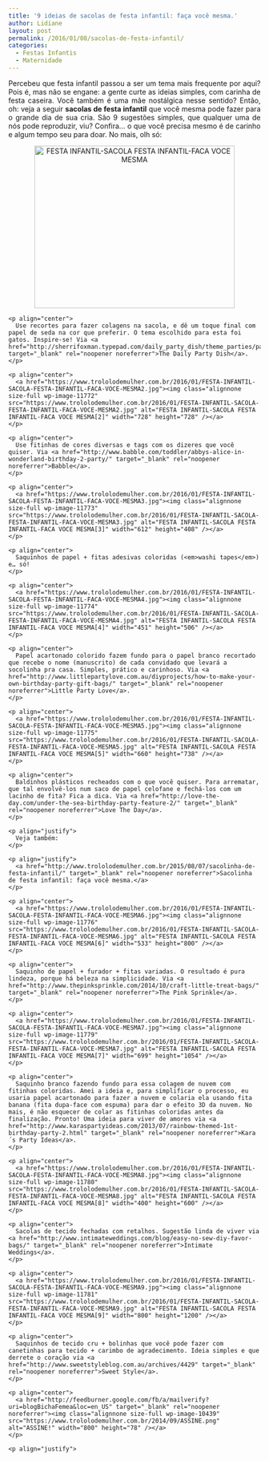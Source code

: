 ```yaml
---
title: '9 ideias de sacolas de festa infantil: faça você mesma.'
author: Lidiane
layout: post
permalink: /2016/01/08/sacolas-de-festa-infantil/
categories:
  - Festas Infantis
  - Maternidade
---
```

<p align="justify">
  Percebeu que festa infantil passou a ser um tema mais frequente por aqui? Pois é, mas não se engane: a gente curte as ideias simples, com carinha de festa caseira. Você também é uma mãe nostálgica nesse sentido? Então, oh: veja a seguir <strong>sacolas de festa infantil</strong> que você mesma pode fazer para o grande dia de sua cria. São 9 sugestões simples, que qualquer uma de nós pode reproduzir, viu? Confira… o que você precisa mesmo é de carinho e algum tempo seu para doar. No mais, olh só:
</p>

<p align="justify">
  <p align="justify">
    <p align="center">
      <a href="https://www.trololodemulher.com.br/2016/01/FESTA-INFANTIL-SACOLA-FESTA-INFANTIL-FACA-VOCE-MESMA.jpg"><img class="alignnone size-full wp-image-11771" src="https://www.trololodemulher.com.br/2016/01/FESTA-INFANTIL-SACOLA-FESTA-INFANTIL-FACA-VOCE-MESMA.jpg" alt="FESTA INFANTIL-SACOLA FESTA INFANTIL-FACA VOCE MESMA" width="400" height="324" /></a>
    </p>
    
    <p align="center">
      Use recortes para fazer colagens na sacola, e dê um toque final com papel de seda na cor que preferir. O tema escolhido para esta foi gatos. Inspire-se! Via <a href="http://sherrifoxman.typepad.com/daily_party_dish/theme_parties/page/4/" target="_blank" rel="noopener noreferrer">The Daily Party Dish</a>.
    </p>
    
    <p align="center">
      <a href="https://www.trololodemulher.com.br/2016/01/FESTA-INFANTIL-SACOLA-FESTA-INFANTIL-FACA-VOCE-MESMA2.jpg"><img class="alignnone size-full wp-image-11772" src="https://www.trololodemulher.com.br/2016/01/FESTA-INFANTIL-SACOLA-FESTA-INFANTIL-FACA-VOCE-MESMA2.jpg" alt="FESTA INFANTIL-SACOLA FESTA INFANTIL-FACA VOCE MESMA[2]" width="728" height="728" /></a>
    </p>
    
    <p align="center">
      Use fitinhas de cores diversas e tags com os dizeres que você quiser. Via <a href="http://www.babble.com/toddler/abbys-alice-in-wonderland-birthday-2-party/" target="_blank" rel="noopener noreferrer">Babble</a>.
    </p>
    
    <p align="center">
      <a href="https://www.trololodemulher.com.br/2016/01/FESTA-INFANTIL-SACOLA-FESTA-INFANTIL-FACA-VOCE-MESMA3.jpg"><img class="alignnone size-full wp-image-11773" src="https://www.trololodemulher.com.br/2016/01/FESTA-INFANTIL-SACOLA-FESTA-INFANTIL-FACA-VOCE-MESMA3.jpg" alt="FESTA INFANTIL-SACOLA FESTA INFANTIL-FACA VOCE MESMA[3]" width="612" height="408" /></a>
    </p>
    
    <p align="center">
      Saquinhos de papel + fitas adesivas coloridas (<em>washi tapes</em>) e… só!
    </p>
    
    <p align="center">
      <a href="https://www.trololodemulher.com.br/2016/01/FESTA-INFANTIL-SACOLA-FESTA-INFANTIL-FACA-VOCE-MESMA4.jpg"><img class="alignnone size-full wp-image-11774" src="https://www.trololodemulher.com.br/2016/01/FESTA-INFANTIL-SACOLA-FESTA-INFANTIL-FACA-VOCE-MESMA4.jpg" alt="FESTA INFANTIL-SACOLA FESTA INFANTIL-FACA VOCE MESMA[4]" width="451" height="506" /></a>
    </p>
    
    <p align="center">
      Papel acartonado colorido fazem fundo para o papel branco recortado que recebe o nome (manuscrito) de cada convidado que levará a socolinha pra casa. Simples, prático e carinhoso. Via <a href="http://www.littlepartylove.com.au/diyprojects/how-to-make-your-own-birthday-party-gift-bags/" target="_blank" rel="noopener noreferrer">Little Party Love</a>.
    </p>
    
    <p align="center">
      <a href="https://www.trololodemulher.com.br/2016/01/FESTA-INFANTIL-SACOLA-FESTA-INFANTIL-FACA-VOCE-MESMA5.jpg"><img class="alignnone size-full wp-image-11775" src="https://www.trololodemulher.com.br/2016/01/FESTA-INFANTIL-SACOLA-FESTA-INFANTIL-FACA-VOCE-MESMA5.jpg" alt="FESTA INFANTIL-SACOLA FESTA INFANTIL-FACA VOCE MESMA[5]" width="660" height="738" /></a>
    </p>
    
    <p align="center">
      Baldinhos plásticos recheados com o que você quiser. Para arrematar, que tal envolvê-los num saco de papel celofane e fechá-los com um lacinho de fita? Fica a dica. Via <a href="http://love-the-day.com/under-the-sea-birthday-party-feature-2/" target="_blank" rel="noopener noreferrer">Love The Day</a>.
    </p>
    
    <p align="justify">
      Veja também:
    </p>
    
    <p align="justify">
      <a href="http://www.trololodemulher.com.br/2015/08/07/sacolinha-de-festa-infantil/" target="_blank" rel="noopener noreferrer">Sacolinha de festa infantil: faça você mesma.</a>
    </p>
    
    <p align="center">
      <a href="https://www.trololodemulher.com.br/2016/01/FESTA-INFANTIL-SACOLA-FESTA-INFANTIL-FACA-VOCE-MESMA6.jpg"><img class="alignnone size-full wp-image-11776" src="https://www.trololodemulher.com.br/2016/01/FESTA-INFANTIL-SACOLA-FESTA-INFANTIL-FACA-VOCE-MESMA6.jpg" alt="FESTA INFANTIL-SACOLA FESTA INFANTIL-FACA VOCE MESMA[6]" width="533" height="800" /></a>
    </p>
    
    <p align="center">
      Saquinho de papel + furador + fitas variadas. O resultado é pura lindeza, porque há beleza na simplicidade. Via <a href="http://www.thepinksprinkle.com/2014/10/craft-little-treat-bags/" target="_blank" rel="noopener noreferrer">The Pink Sprinkle</a>.
    </p>
    
    <p align="center">
      <a href="https://www.trololodemulher.com.br/2016/01/FESTA-INFANTIL-SACOLA-FESTA-INFANTIL-FACA-VOCE-MESMA7.jpg"><img class="alignnone size-full wp-image-11779" src="https://www.trololodemulher.com.br/2016/01/FESTA-INFANTIL-SACOLA-FESTA-INFANTIL-FACA-VOCE-MESMA7.jpg" alt="FESTA INFANTIL-SACOLA FESTA INFANTIL-FACA VOCE MESMA[7]" width="699" height="1054" /></a>
    </p>
    
    <p align="center">
      Saquinho branco fazendo fundo para essa colagem de nuvem com fitinhas coloridas. Amei a ideia e, para simplificar o processo, eu usaria papel acartonado para fazer a nuvem e colaria ela usando fita banana (fita dupa-face com espuma) para dar o efeito 3D da nuvem. No mais, é não esquecer de colar as fitinhas coloridas antes da finalização. Pronto! Uma ideia para viver de amores via <a href="http://www.karaspartyideas.com/2013/07/rainbow-themed-1st-birthday-party-2.html" target="_blank" rel="noopener noreferrer">Kara´s Party Ideas</a>.
    </p>
    
    <p align="center">
      <a href="https://www.trololodemulher.com.br/2016/01/FESTA-INFANTIL-SACOLA-FESTA-INFANTIL-FACA-VOCE-MESMA8.jpg"><img class="alignnone size-full wp-image-11780" src="https://www.trololodemulher.com.br/2016/01/FESTA-INFANTIL-SACOLA-FESTA-INFANTIL-FACA-VOCE-MESMA8.jpg" alt="FESTA INFANTIL-SACOLA FESTA INFANTIL-FACA VOCE MESMA[8]" width="400" height="600" /></a>
    </p>
    
    <p align="center">
      Sacolas de tecido fechadas com retalhos. Sugestão linda de viver via <a href="http://www.intimateweddings.com/blog/easy-no-sew-diy-favor-bags/" target="_blank" rel="noopener noreferrer">Intimate Weddings</a>.
    </p>
    
    <p align="center">
      <a href="https://www.trololodemulher.com.br/2016/01/FESTA-INFANTIL-SACOLA-FESTA-INFANTIL-FACA-VOCE-MESMA9.jpg"><img class="alignnone size-full wp-image-11781" src="https://www.trololodemulher.com.br/2016/01/FESTA-INFANTIL-SACOLA-FESTA-INFANTIL-FACA-VOCE-MESMA9.jpg" alt="FESTA INFANTIL-SACOLA FESTA INFANTIL-FACA VOCE MESMA[9]" width="800" height="1200" /></a>
    </p>
    
    <p align="center">
      Saquinhos de tecido cru + bolinhas que você pode fazer com canetinhas para tecido + carimbo de agradecimento. Ideia simples e que derrete o coração via <a href="http://www.sweetstyleblog.com.au/archives/4429" target="_blank" rel="noopener noreferrer">Sweet Style</a>.
    </p>
    
    <p align="center">
      <a href="http://feedburner.google.com/fb/a/mailverify?uri=blogBichaFemea&loc=en_US" target="_blank" rel="noopener noreferrer"><img class="alignnone size-full wp-image-10439" src="https://www.trololodemulher.com.br/2014/09/ASSINE.png" alt="ASSINE!" width="800" height="78" /></a>
    </p>
    
    <p align="justify">